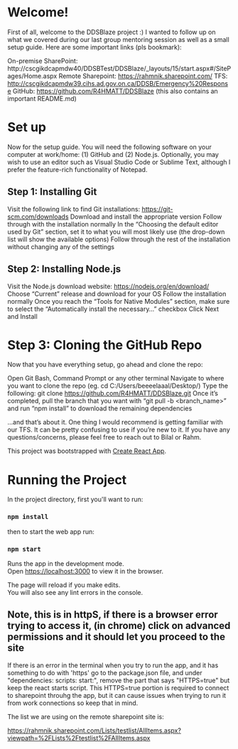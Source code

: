 # Welcome!

First of all, welcome to the DDSBlaze project :) I wanted to follow up on what we covered during our last group mentoring session as well as a small setup guide. Here are some important links (pls bookmark):

 
On-premise SharePoint: http://cscgikdcapmdw40/DDSBTest/DDSBlaze/_layouts/15/start.aspx#/SitePages/Home.aspx
Remote Sharepoint: https://rahmnik.sharepoint.com/
TFS: http://cscgikdcapmdw39.cihs.ad.gov.on.ca/DDSB/Emergency%20Response
GitHub: https://github.com/R4HMATT/DDSBlaze (this also contains an important README.md)
 
# Set up

Now for the setup guide. You will need the following software on your computer at work/home: (1) GitHub and (2) Node.js. Optionally, you may wish to use an editor such as Visual Studio Code or Sublime Text, although I prefer the feature-rich functionality of Notepad.

## Step 1: Installing Git

Visit the following link to find Git installations: https://git-scm.com/downloads
Download and install the appropriate version
Follow through with the installation normally
In the “Choosing the default editor used by Git” section, set it to what you will most likely use (the drop-down list will show the available options)
Follow through the rest of the installation without changing any of the settings
 

## Step 2: Installing Node.js

Visit the Node.js download website: https://nodejs.org/en/download/
Choose “Current” release and download for your OS
Follow the installation normally
Once you reach the “Tools for Native Modules” section, make sure to select the “Automatically install the necessary…” checkbox
Click Next and Install
 

# Step 3: Cloning the GitHub Repo

Now that you have everything setup, go ahead and clone the repo:

Open Git Bash, Command Prompt or any other terminal
Navigate to where you want to clone the repo (eg. cd C:/Users/beeeelaaal/Desktop/)
Type the following: git clone https://github.com/R4HMATT/DDSBlaze.git
Once it’s completed, pull the branch that you want with “git pull -b <branch_name>” and run “npm install” to download the remaining dependencies
 
…and that’s about it. One thing I would recommend is getting familiar with our TFS. It can be pretty confusing to use if you’re new to it. If you have any questions/concerns, please feel free to reach out to Bilal or Rahm.

This project was bootstrapped with [Create React App](https://github.com/facebook/create-react-app).

# Running the Project

In the project directory, first you'll want to run:

### `npm install` 

then to start the web app run:

### `npm start`

Runs the app in the development mode.<br>
Open [https://localhost:3000](https://localhost:3000) to view it in the browser.

The page will reload if you make edits.<br>
You will also see any lint errors in the console.

## Note, this is in httpS, if there is a browser error trying to access it, (in chrome) click on advanced permissions and it should let you proceed to the site

If there is an error in the terminal when you try to run the app, and it has something to do with 'https' go to the package.json file, and under "dependencies: scripts: start:", remove the part that says "HTTPS=true" but keep the react starts script. This HTTPS=true portion is required to connect to sharepoint throuhg the app, but it can cause issues when trying to run it from work connections so keep that in mind.

The list we are using on the remote sharepoint site is:

https://rahmnik.sharepoint.com/Lists/testlist/AllItems.aspx?viewpath=%2FLists%2Ftestlist%2FAllItems.aspx

